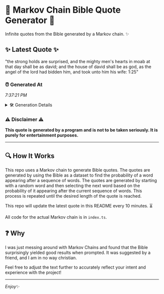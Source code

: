 # 📖 Markov Chain Bible Quote Generator 📖

Infinite quotes from the Bible generated by a Markov chain. ✨

## ✨ Latest Quote ✨
"the strong holds are surprised, and the mighty men's hearts in moab at that day shall be as david; and the house of david shall be as god, as the angel of the lord had bidden him, and took unto him his wife: 1:25"

### ⏰ Generated At
*7:37:21 PM*

<details>
    <summary>🛠️ Generation Details</summary>
    <p>
        <strong>🌱 Seed:</strong> the<br>
        <strong>🔄 Iterations:</strong> 43<br>
        <strong>📜 Context History:</strong><br>[ the ]: strong<br>[ the, strong ]: holds<br>[ the, strong, holds ]: are<br>[ the, strong, holds, are ]: surprised,<br>[ the, strong, holds, are, surprised, ]: and<br>[ the, strong, holds, are, surprised,, and ]: the<br>[ strong, holds, are, surprised,, and, the ]: mighty<br>[ holds, are, surprised,, and, the, mighty ]: men's<br>[ are, surprised,, and, the, mighty, men's ]: hearts<br>[ surprised,, and, the, mighty, men's, hearts ]: in<br>[ and, the, mighty, men's, hearts, in ]: moab<br>[ the, mighty, men's, hearts, in, moab ]: at<br>[ mighty, men's, hearts, in, moab, at ]: that<br>[ men's, hearts, in, moab, at, that ]: day<br>[ hearts, in, moab, at, that, day ]: shall<br>[ in, moab, at, that, day, shall ]: be<br>[ moab, at, that, day, shall, be ]: as<br>[ at, that, day, shall, be, as ]: david;<br>[ that, day, shall, be, as, david; ]: and<br>[ day, shall, be, as, david;, and ]: the<br>[ shall, be, as, david;, and, the ]: house<br>[ be, as, david;, and, the, house ]: of<br>[ as, david;, and, the, house, of ]: david<br>[ david;, and, the, house, of, david ]: shall<br>[ and, the, house, of, david, shall ]: be<br>[ the, house, of, david, shall, be ]: as<br>[ house, of, david, shall, be, as ]: god,<br>[ of, david, shall, be, as, god, ]: as<br>[ david, shall, be, as, god,, as ]: the<br>[ shall, be, as, god,, as, the ]: angel<br>[ be, as, god,, as, the, angel ]: of<br>[ as, god,, as, the, angel, of ]: the<br>[ god,, as, the, angel, of, the ]: lord<br>[ as, the, angel, of, the, lord ]: had<br>[ the, angel, of, the, lord, had ]: bidden<br>[ angel, of, the, lord, had, bidden ]: him,<br>[ of, the, lord, had, bidden, him, ]: and<br>[ the, lord, had, bidden, him,, and ]: took<br>[ lord, had, bidden, him,, and, took ]: unto<br>[ had, bidden, him,, and, took, unto ]: him<br>[ bidden, him,, and, took, unto, him ]: his<br>[ him,, and, took, unto, him, his ]: wife:<br>[ and, took, unto, him, his, wife: ]: 1:25<br>
    </p>
</details>

### ⚠️ Disclaimer ⚠️
**This quote is generated by a program and is not to be taken seriously. It is purely for entertainment purposes.**

---

## 🔍 How It Works

This repo uses a Markov chain to generate Bible quotes. The quotes are generated by using the Bible as a dataset to find the probability of a word appearing after a sequence of words. The quotes are generated by starting with a random word and then selecting the next word based on the probability of it appearing after the current sequence of words. This process is repeated until the desired length of the quote is reached.

This repo will update the latest quote in this README every 10 minutes. ⏳

All code for the actual Markov chain is in `index.ts`.

## ❓ Why

I was just messing around with Markov Chains and found that the Bible surprisingly yielded good results when prompted. 
It was suggested by a friend, and I am in no way christian.

Feel free to adjust the text further to accurately reflect your intent and experience with the project!

---

*Enjoy*✨
